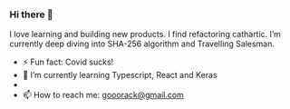 ### Hi there 👋

I love learning and building new products.  I find refactoring cathartic. I’m currently deep diving into SHA-256 algorithm and Travelling Salesman.

- ⚡ Fun fact: Covid sucks!
- 🌱 I’m currently learning Typescript, React and Keras
- 
- 📫 How to reach me: gooorack@gmail.com

<!--
**gooorack/gooorack** is a ✨ _special_ ✨ repository because its `README.md` (this file) appears on your GitHub profile.

Here are some ideas to get you started:

- 🔭 I’m currently working on ...
- 🌱 I’m currently learning ...
- 👯 I’m looking to collaborate on ...
- 🤔 I’m looking for help with ...
- 💬 Ask me about ...
- 📫 How to reach me: ...
- 😄 Pronouns: ...
- ⚡ Fun fact: ...
-->
